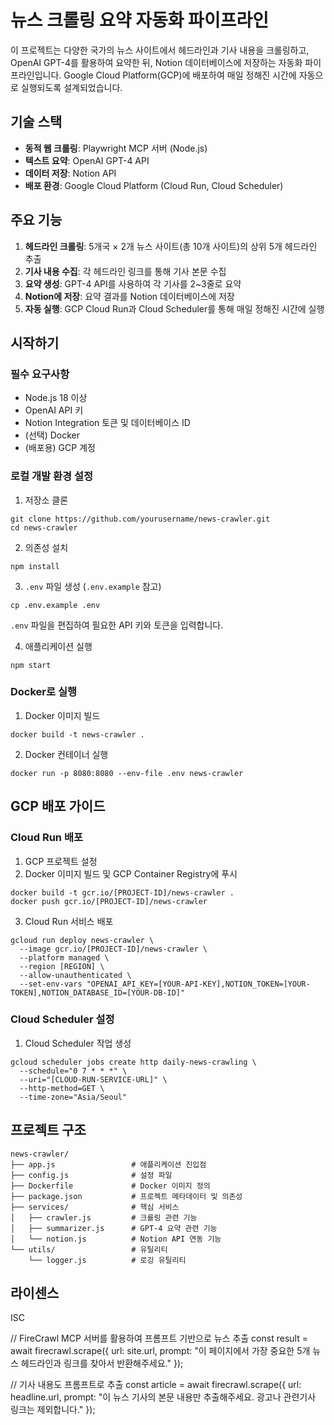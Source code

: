# 뉴스 크롤링 요약 자동화 파이프라인

이 프로젝트는 다양한 국가의 뉴스 사이트에서 헤드라인과 기사 내용을 크롤링하고, OpenAI GPT-4를 활용하여 요약한 뒤, Notion 데이터베이스에 저장하는 자동화 파이프라인입니다. Google Cloud Platform(GCP)에 배포하여 매일 정해진 시간에 자동으로 실행되도록 설계되었습니다.

## 기술 스택

- **동적 웹 크롤링**: Playwright MCP 서버 (Node.js)
- **텍스트 요약**: OpenAI GPT-4 API
- **데이터 저장**: Notion API
- **배포 환경**: Google Cloud Platform (Cloud Run, Cloud Scheduler)

## 주요 기능

1. **헤드라인 크롤링**: 5개국 × 2개 뉴스 사이트(총 10개 사이트)의 상위 5개 헤드라인 추출
2. **기사 내용 수집**: 각 헤드라인 링크를 통해 기사 본문 수집
3. **요약 생성**: GPT-4 API를 사용하여 각 기사를 2~3줄로 요약
4. **Notion에 저장**: 요약 결과를 Notion 데이터베이스에 저장
5. **자동 실행**: GCP Cloud Run과 Cloud Scheduler를 통해 매일 정해진 시간에 실행

## 시작하기

### 필수 요구사항

- Node.js 18 이상
- OpenAI API 키
- Notion Integration 토큰 및 데이터베이스 ID
- (선택) Docker
- (배포용) GCP 계정

### 로컬 개발 환경 설정

1. 저장소 클론
```
git clone https://github.com/yourusername/news-crawler.git
cd news-crawler
```

2. 의존성 설치
```
npm install
```

3. `.env` 파일 생성 (`.env.example` 참고)
```
cp .env.example .env
```
`.env` 파일을 편집하여 필요한 API 키와 토큰을 입력합니다.

4. 애플리케이션 실행
```
npm start
```

### Docker로 실행

1. Docker 이미지 빌드
```
docker build -t news-crawler .
```

2. Docker 컨테이너 실행
```
docker run -p 8080:8080 --env-file .env news-crawler
```

## GCP 배포 가이드

### Cloud Run 배포

1. GCP 프로젝트 설정
2. Docker 이미지 빌드 및 GCP Container Registry에 푸시
```
docker build -t gcr.io/[PROJECT-ID]/news-crawler .
docker push gcr.io/[PROJECT-ID]/news-crawler
```

3. Cloud Run 서비스 배포
```
gcloud run deploy news-crawler \
  --image gcr.io/[PROJECT-ID]/news-crawler \
  --platform managed \
  --region [REGION] \
  --allow-unauthenticated \
  --set-env-vars "OPENAI_API_KEY=[YOUR-API-KEY],NOTION_TOKEN=[YOUR-TOKEN],NOTION_DATABASE_ID=[YOUR-DB-ID]"
```

### Cloud Scheduler 설정

1. Cloud Scheduler 작업 생성
```
gcloud scheduler jobs create http daily-news-crawling \
  --schedule="0 7 * * *" \
  --uri="[CLOUD-RUN-SERVICE-URL]" \
  --http-method=GET \
  --time-zone="Asia/Seoul"
```

## 프로젝트 구조

```
news-crawler/
├── app.js                 # 애플리케이션 진입점
├── config.js              # 설정 파일
├── Dockerfile             # Docker 이미지 정의
├── package.json           # 프로젝트 메타데이터 및 의존성
├── services/              # 핵심 서비스
│   ├── crawler.js         # 크롤링 관련 기능
│   ├── summarizer.js      # GPT-4 요약 관련 기능
│   └── notion.js          # Notion API 연동 기능
└── utils/                 # 유틸리티
    └── logger.js          # 로깅 유틸리티
```

## 라이센스

ISC 

// FireCrawl MCP 서버를 활용하여 프롬프트 기반으로 뉴스 추출
const result = await firecrawl.scrape({
  url: site.url,
  prompt: "이 페이지에서 가장 중요한 5개 뉴스 헤드라인과 링크를 찾아서 반환해주세요."
});

// 기사 내용도 프롬프트로 추출
const article = await firecrawl.scrape({
  url: headline.url,
  prompt: "이 뉴스 기사의 본문 내용만 추출해주세요. 광고나 관련기사 링크는 제외합니다."
}); 